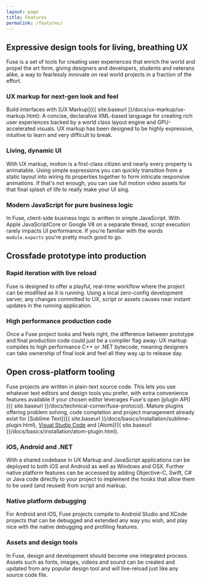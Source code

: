 ```yaml
---
layout: page
title: Features
permalink: /features/
---
```


## Expressive design tools for living, breathing UX

Fuse is a set of tools for creating user experiences that enrich the world and propel the art form, giving designers and developers, students and veterans alike, a way to fearlessly innovate on real world projects in a fraction of the effort.

### UX markup for next-gen look and feel

Build interfaces with [UX Markup]({{ site.baseurl }}/docs/ux-markup/ux-markup.html): A concise, declarative XML-based language for creating rich user experiences backed by a world class layout engine and GPU-accelerated visuals. UX markup has been designed to be highly expressive, intuitive to learn and very difficult to break.

### Living, dynamic UI

With UX markup, motion is a first-class citizen and nearly every property is animatable. Using simple expressions you can quickly transition from a static layout into wiring its properties together to form intricate responsive animations. If that's not enough, you can use full motion video assets for that final splash of life to really make your UI sing.

### Modern JavaScript for pure business logic

In Fuse, client-side business logic is written in simple JavaScript. With Apple JavaScriptCore or Google V8 on a separate thread, script execution rarely impacts UI performance. If you're familiar with the words `module.exports` you're pretty much good to go.

## Crossfade prototype into production

### Rapid iteration with live reload

Fuse is designed to offer a playful, real-time workflow where the project can be modified as it is running. Using a local zero-config development server, any changes committed to UX, script or assets causes near instant updates in the running application.

### High performance production code

Once a Fuse project looks and feels right, the difference between prototype and final production code could just be a compiler flag away: UX markup compiles to high performance C++ or .NET bytecode, meaning designers can take ownership of final look and feel all they way up to release day.

## Open cross-platform tooling

Fuse projects are written in plain-text source code. This lets you use whatever text editors and design tools you prefer, with extra convenience features available if your chosen editor leverages Fuse's open [plugin API]({{ site.baseurl }}/docs/technical-corner/fuse-protocol). Mature plugins offering problem solving, code completion and project management already exist for [Sublime Text]({{ site.baseurl }}/docs/basics/installation/sublime-plugin.html), [Visual Studio Code](https://marketplace.visualstudio.com/items?itemName=iGN97.fuse-vscode) and [Atom]({{ site.baseurl }}/docs/basics/installation/atom-plugin.html).

### iOS, Android and .NET

With a shared codebase in UX Markup and JavaScript applications can be deployed to both iOS and Android as well as Windows and OSX. Further native platform features can be accessed by adding Objective-C, Swift, C# or Java code directly to your project to implement the hooks that allow them to be used (and reused) from script and markup.

### Native platform debugging

For Android and iOS, Fuse projects compile to Android Studio and XCode projects that can be debugged and extended any way you wish, and play nice with the native debugging and profiling features.

### Assets and design tools

In Fuse, design and development should become one integrated process. Assets such as fonts, images, videos and sound can be created and updated from any popular design tool and will live-reload just like any source code file.
